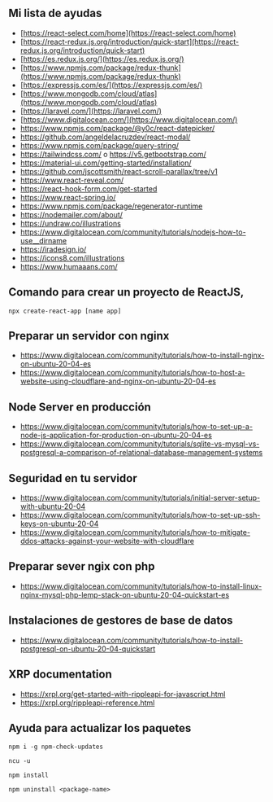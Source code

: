 ## **Mi lista de ayudas**

 - [https://react-select.com/home](https://react-select.com/home)
 - [https://react-redux.js.org/introduction/quick-start](https://react-redux.js.org/introduction/quick-start)
 - [https://es.redux.js.org/](https://es.redux.js.org/)
 - [https://www.npmjs.com/package/redux-thunk](https://www.npmjs.com/package/redux-thunk)
 - [https://expressjs.com/es/](https://expressjs.com/es/)
 - [https://www.mongodb.com/cloud/atlas](https://www.mongodb.com/cloud/atlas)
 - [https://laravel.com/](https://laravel.com/)
 - [https://www.digitalocean.com/](https://www.digitalocean.com/)
 - https://www.npmjs.com/package/@y0c/react-datepicker/
 - https://github.com/angeldelacruzdev/react-modal/
 - https://www.npmjs.com/package/query-string/
 - https://tailwindcss.com/ o https://v5.getbootstrap.com/
 - https://material-ui.com/getting-started/installation/
 - https://github.com/jscottsmith/react-scroll-parallax/tree/v1
 - https://www.react-reveal.com/
 - https://react-hook-form.com/get-started
 - https://www.react-spring.io/
 - https://www.npmjs.com/package/regenerator-runtime
 - https://nodemailer.com/about/
 - https://undraw.co/illustrations
 - https://www.digitalocean.com/community/tutorials/nodejs-how-to-use__dirname
 - https://iradesign.io/
 - https://icons8.com/illustrations
 - https://www.humaaans.com/

## Comando para crear un proyecto de ReactJS,

    npx create-react-app [name app]

## Preparar un servidor con nginx

- https://www.digitalocean.com/community/tutorials/how-to-install-nginx-on-ubuntu-20-04-es
- https://www.digitalocean.com/community/tutorials/how-to-host-a-website-using-cloudflare-and-nginx-on-ubuntu-20-04-es

## Node Server en producción
- https://www.digitalocean.com/community/tutorials/how-to-set-up-a-node-js-application-for-production-on-ubuntu-20-04-es
- https://www.digitalocean.com/community/tutorials/sqlite-vs-mysql-vs-postgresql-a-comparison-of-relational-database-management-systems

## Seguridad en tu servidor 

- https://www.digitalocean.com/community/tutorials/initial-server-setup-with-ubuntu-20-04
- https://www.digitalocean.com/community/tutorials/how-to-set-up-ssh-keys-on-ubuntu-20-04
- https://www.digitalocean.com/community/tutorials/how-to-mitigate-ddos-attacks-against-your-website-with-cloudflare

## Preparar sever ngix con php
- https://www.digitalocean.com/community/tutorials/how-to-install-linux-nginx-mysql-php-lemp-stack-on-ubuntu-20-04-quickstart-es

## Instalaciones de gestores de base de datos

- https://www.digitalocean.com/community/tutorials/how-to-install-postgresql-on-ubuntu-20-04-quickstart

## XRP documentation

- https://xrpl.org/get-started-with-rippleapi-for-javascript.html
- https://xrpl.org/rippleapi-reference.html

## Ayuda para actualizar los paquetes

`npm i -g npm-check-updates`


`ncu -u`


`npm install`

`npm uninstall <package-name>`
